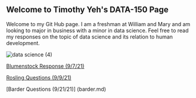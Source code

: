 ## Welcome to Timothy Yeh's DATA-150 Page
Welcome to my Git Hub page. I am a freshman at William and Mary and am looking to major in business with a minor in data science. Feel free to read my responses on the topic of data science and its relation to human development. 

![data science (4)](https://user-images.githubusercontent.com/89987898/132282132-db931eb2-9a6b-490c-a1f7-f4f3bd917b34.jpg)

[Blumenstock Response (9/7/21)](Blomenstock_Final_Response.md)


[Rosling Questions (9/9/21)](rosling.md)


[Barder Questions (9/21/21)] (barder.md)
